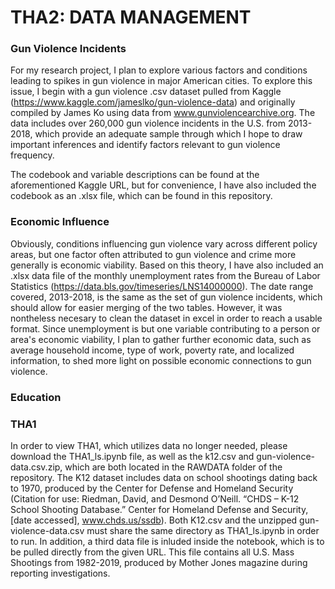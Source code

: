 # THA2: DATA MANAGEMENT

### Gun Violence Incidents

For my research project, I plan to explore various factors and conditions leading to spikes in gun violence in major American cities. To explore this issue, I begin with a gun violence .csv dataset pulled from Kaggle (https://www.kaggle.com/jameslko/gun-violence-data) and originally compiled by James Ko using data from www.gunviolencearchive.org. The data includes over 260,000 gun violence incidents in the U.S. from 2013-2018, which provide an adequate sample through which I hope to draw important inferences and identify factors relevant to gun violence frequency. 

The codebook and variable descriptions can be found at the aforementioned Kaggle URL, but for convenience, I have also included the codebook as an .xlsx file, which can be found in this repository.

### Economic Influence

Obviously, conditions influencing gun violence vary across different policy areas, but one factor often attributed to gun violence and crime more generally is economic viability. Based on this theory, I have also included an .xlsx data file of the monthly unemployment rates from the Bureau of Labor Statistics (https://data.bls.gov/timeseries/LNS14000000). The date range covered, 2013-2018, is the same as the set of gun violence incidents, which should allow for easier merging of the two tables. However, it was nontheless necesary to clean the dataset in excel in order to reach a usable format. Since unemployment is but one variable contributing to a person or area's economic viability, I plan to gather further economic data, such as average household income, type of work, poverty rate, and localized information, to shed more light on possible economic connections to gun violence.

### Education

### THA1

In order to view THA1, which utilizes data no longer needed, please download the THA1_ls.ipynb file, as well as the k12.csv and gun-violence-data.csv.zip, which are both located in the RAWDATA folder of the repository. The K12 dataset includes data on school shootings dating back to 1970, produced by the Center for Defense and Homeland Security (Citation for use: Riedman, David, and Desmond O’Neill. “CHDS – K-12 School Shooting Database.” Center for Homeland Defense and Security, [date accessed], www.chds.us/ssdb). Both K12.csv and the unzipped gun-violence-data.csv must share the same directory as THA1_ls.ipynb in order to run. In addition, a third data file is inluded inside the notebook, which is to be pulled directly from the given URL. This file contains all U.S. Mass Shootings from 1982-2019, produced by Mother Jones magazine during reporting investigations.

